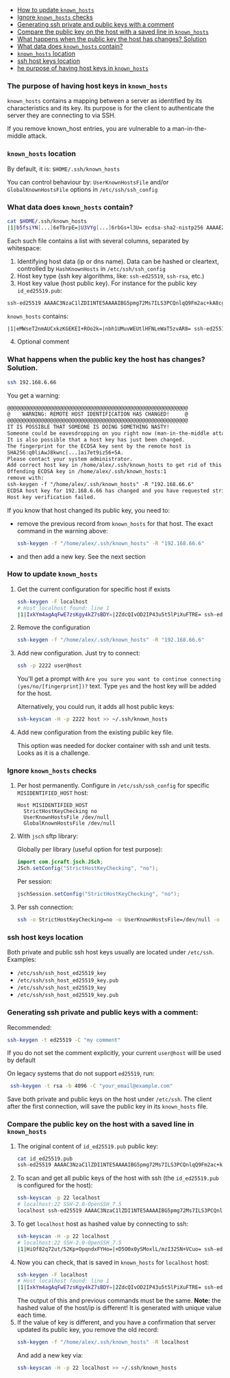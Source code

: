 
* [How to update `known_hosts`](#how-to-update-known_hosts)
* [Ignore `known_hosts` checks](#ignore-known_hosts-checks)
* [Generating ssh private and public keys with a comment](#generating-ssh-private-and-public-keys-with-a-comment)
* [Compare the public key on the host with a saved line in `known_hosts`](#compare-the-public-key-on-the-host-with-a-saved-line-in-known_hosts)
* [What happens when the public key the host has changes? Solution](#what-happens-when-the-public-key-the-host-has-changes-solution)
* [What data does `known_hosts` contain?](#what-data-does-known_hosts-contain)
* [`known_hosts` location](#known_hosts-location)
* [ssh host keys location](#ssh-host-keys-location)
* [he purpose of having host keys in `known_hosts`](#the-purpose-of-having-host-keys-in-known_hosts)

### The purpose of having host keys in `known_hosts`

`known_hosts` contains a mapping between a server as identified by its characteristics and its key.
Its purpose is for the client to authenticate the server they are connecting to via SSH.

If you remove known_host entries, you are vulnerable to a man-in-the-middle attack.

### `known_hosts` location

By default, it is: `$HOME/.ssh/known_hosts`

You can control behaviour by: `UserKnownHostsFile` and/or `GlobalKnownHostsFile` options in `/etc/ssh/ssh_config`

### What data does `known_hosts` contain?

```bash
cat $HOME/.ssh/known_hosts
|1|b5fsiYN[...]6eTbrpE=|U3VYg[...]6rbGs+l3U= ecdsa-sha2-nistp256 AAAAE2VjZHNhLXNoYTItbmlzdHAyN[...]KhcRXB3zj/eIdk+kO7CYQy+u6Kc=
```
Each such file contains a list with several columns, separated by whitespace:

1. Identifying host data (ip or dns name). 
  Data can be hashed or cleartext, controlled by `HashKnownHosts` in `/etc/ssh/ssh_config`
2. Host key type (ssh key algorithms, like: `ssh-ed25519`, `ssh-rsa`, etc.)
3. Host key value (host public key). 
For instance for the public key `id_ed25519.pub`:
```txt
ssh-ed25519 AAAAC3NzaC1lZDI1NTE5AAAAIBG5pmg72Ms7ILS3PCQnlqQ9Fm2ac+kA8cgfQKKnijge user@host
```
`known_hosts` contains:
```txt
|1|eMWseT2nmAUCxkzKGEKEI+ROo2k=|nbh1UMuvWEUtlHFNLeWaT5zvAR8= ssh-ed25519 AAAAC3NzaC1lZDI1NTE5AAAAIBG5pmg72Ms7ILS3PCQnlqQ9Fm2ac+kA8cgfQKKnijge
```
4. Optional comment

### What happens when the public key the host has changes? Solution.

```bash
ssh 192.168.6.66
```
You get a warning:

```txt
@@@@@@@@@@@@@@@@@@@@@@@@@@@@@@@@@@@@@@@@@@@@@@@@@@@@@@@@@@@
@    WARNING: REMOTE HOST IDENTIFICATION HAS CHANGED!     @
@@@@@@@@@@@@@@@@@@@@@@@@@@@@@@@@@@@@@@@@@@@@@@@@@@@@@@@@@@@
IT IS POSSIBLE THAT SOMEONE IS DOING SOMETHING NASTY!
Someone could be eavesdropping on you right now (man-in-the-middle attack)!
It is also possible that a host key has just been changed.
The fingerprint for the ECDSA key sent by the remote host is
SHA256:q0liAwJ8kwnc[...]ai7et9iz56+5A.
Please contact your system administrator.
Add correct host key in /home/alex/.ssh/known_hosts to get rid of this message.
Offending ECDSA key in /home/alex/.ssh/known_hosts:1
remove with:
ssh-keygen -f "/home/alex/.ssh/known_hosts" -R "192.168.66.6"
ECDSA host key for 192.168.6.66 has changed and you have requested strict checking.
Host key verification failed.
```

If you know that host changed its public key, you need to:
- remove the previous record from `known_hosts` for that host. The exact command in the warning above:
    ```bash
    ssh-keygen -f "/home/alex/.ssh/known_hosts" -R "192.168.66.6"
    ```
- and then add a new key. See the next section 

### How to update `known_hosts`
1. Get the current configuration for specific host if exists
    ```bash
    ssh-keygen -F localhost
    # Host localhost found: line 1 
    |1|IxkYm4agAqFwE7zsKgy4kZ7sBDY=|2ZdcQIvOD2IP43u5t5lPiXuFTRE= ssh-ed25519 AAAAC3NzaC1lZDI1NTE5AAAAIBG5pmg72Ms7ILS3PCQnlqQ9Fm2ac+kA8cgfQKKnijge
    ```
2. Remove the configuration
    ```bash
    ssh-keygen -f "/home/alex/.ssh/known_hosts" -R "192.168.66.6"
    ```
3. Add new configuration. Just try to connect:
    ```bash
    ssh -p 2222 user@host
    ```
   You'll get a prompt with `Are you sure you want to continue connecting (yes/no/[fingerprint])?` text.
    Type `yes` and the host key will be added for the host.

    Alternatively, you could run, it adds all host public keys:
    ```bash
    ssh-keyscan -H -p 2222 host >> ~/.ssh/known_hosts
    ```
4. Add new configuration from the existing public key file.
    
    This option was needed for docker container with ssh and unit tests. 
    Looks as it is a challenge. 

### Ignore `known_hosts` checks

1. Per host permanently. Configure in `/etc/ssh/ssh_config` for specific `MISIDENTIFIED_HOST` host:
    ```text
    Host MISIDENTIFIED_HOST
      StrictHostKeyChecking no
      UserKnownHostsFile /dev/null
      GlobalKnownHostsFile /dev/null
    ```
2. With `jsch` sftp library:
    
    Globally per library (useful option for test purpose):
    ```java
    import com.jcraft.jsch.JSch;
    JSch.setConfig("StrictHostKeyChecking", "no");
    ```
    Per session:
    ```java
    jschSession.setConfig("StrictHostKeyChecking", "no");
    ```
3. Per ssh connection:
    ```bash
    ssh -o StrictHostKeyChecking=no -o UserKnownHostsFile=/dev/null -o GlobalKnownHostsFile=/dev/null 192.168.6.66
    ```

### ssh host keys location

Both private and public ssh host keys usually are located under `/etc/ssh`. Examples:
- `/etc/ssh/ssh_host_ed25519_key`
- `/etc/ssh/ssh_host_ed25519_key.pub`
- `/etc/ssh/ssh_host_ed25519_key`
- `/etc/ssh/ssh_host_ed25519_key.pub`

### Generating ssh private and public keys with a comment:

Recommended:
```bash
ssh-keygen -t ed25519 -C "my comment"
```
If you do not set the comment explicitly, your current `user@host` will be used by default

On legacy systems that do not support `ed25519`, run:
```bash
 ssh-keygen -t rsa -b 4096 -C "your_email@example.com"
```

Save both private and public keys on the host under `/etc/ssh`.
The client after the first connection, will save the public key in its `known_hosts` file.

### Compare the public key on the host with a saved line in `known_hosts`

1. The original content of `id_ed25519.pub` public key:
    ```bash
    cat id_ed25519.pub
    ssh-ed25519 AAAAC3NzaC1lZDI1NTE5AAAAIBG5pmg72Ms7ILS3PCQnlqQ9Fm2ac+kA8cgfQKKnijge user@host
    ```
2. To scan and get all public keys of the host with ssh (the `id_ed25519.pub` is configured for the host):
    ```bash
    ssh-keyscan -p 22 localhost
    # localhost:22 SSH-2.0-OpenSSH_7.5
    localhost ssh-ed25519 AAAAC3NzaC1lZDI1NTE5AAAAIBG5pmg72Ms7ILS3PCQnlqQ9Fm2ac+kA8cgfQKKnijge
    ```
3. To get `localhost` host as hashed value by connecting to ssh:
    ```bash
    ssh-keyscan -H -p 22 localhost
    # localhost:22 SSH-2.0-OpenSSH_7.5
    |1|HiOf82q72ut/52Kp+OpqndxFYHo=|+D5O0x0ySMoxlL/mzI32SN+VCuo= ssh-ed25519 AAAAC3NzaC1lZDI1NTE5AAAAIBG5pmg72Ms7ILS3PCQnlqQ9Fm2ac+kA8cgfQKKnijge
    ```
4. Now you can check, that is saved in `known_hosts` for `localhost` host:
    ```bash
    ssh-keygen -F localhost
    # Host localhost found: line 1 
    |1|IxkYm4agAqFwE7zsKgy4kZ7sBDY=|2ZdcQIvOD2IP43u5t5lPiXuFTRE= ssh-ed25519 AAAAC3NzaC1lZDI1NTE5AAAAIBG5pmg72Ms7ILS3PCQnlqQ9Fm2ac+kA8cgfQKKnijge
    ```
    The output of this and previous commands must be the same. 
    **Note:** the hashed value of the host/ip is different! It is generated with unique value each time.
5. If the value of key is different, and you have a confirmation that server updated its public key, you remove the old record:
    ```bash
    ssh-keygen -f "/home/alex/.ssh/known_hosts" -R localhost
    ```
    And add a new key via:
    ```bash
    ssh-keyscan -H -p 22 localhost >> ~/.ssh/known_hosts
    ```
